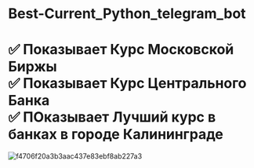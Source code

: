 # Best-Current_Python_telegram_bot
✅ Показывает Курс Московской Биржы <br>
✅ Показывает Курс Центрального Банка<br>
✅ ПОказывает Лучший курс в банках в городе Калининграде <br>
===========================================================
![f4706f20a3b3aac437e83ebf8ab227a3](https://user-images.githubusercontent.com/45260512/124109369-5788c580-da67-11eb-811f-f6280fb3472d.gif)


